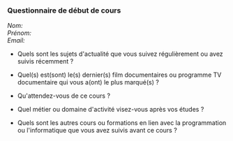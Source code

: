 ### Questionnaire de début de cours

*Nom:*  
*Prénom:*  
*Email:*      


* Quels sont les sujets d'actualité que vous suivez régulièrement ou avez suivis récemment ?

* Quel(s) est(sont) le(s) dernier(s) film documentaires ou programme TV documentaire qui vous a(ont) le plus marqué(s) ?

* Qu'attendez-vous de ce cours ?

* Quel métier ou domaine d'activité visez-vous après vos études ?

* Quels sont les autres cours ou formations en lien avec la programmation ou l'informatique que vous avez suivis avant ce cours ? 
